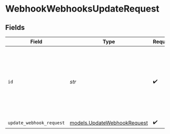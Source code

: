# WebhookWebhooksUpdateRequest


## Fields

| Field                                                                                              | Type                                                                                               | Required                                                                                           | Description                                                                                        |
| -------------------------------------------------------------------------------------------------- | -------------------------------------------------------------------------------------------------- | -------------------------------------------------------------------------------------------------- | -------------------------------------------------------------------------------------------------- |
| `id`                                                                                               | *str*                                                                                              | :heavy_check_mark:                                                                                 | JWT Webhook token that represents the unifiedApi and applicationId associated to the event source. |
| `update_webhook_request`                                                                           | [models.UpdateWebhookRequest](../models/updatewebhookrequest.md)                                   | :heavy_check_mark:                                                                                 | N/A                                                                                                |